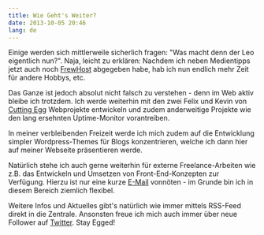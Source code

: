 ```yaml
---
title: Wie Geht's Weiter?
date: 2013-10-05 20:46
lang: de
---
```


Einige werden sich mittlerweile sicherlich fragen: "Was macht denn der Leo eigentlich nun?". Naja, leicht zu erklären: Nachdem ich neben Medientipps jetzt auch noch [FrewHost][1] abgegeben habe, hab ich nun endlich mehr Zeit für andere Hobbys, etc.

Das Ganze ist jedoch absolut nicht falsch zu verstehen - denn im Web aktiv bleibe ich trotzdem. Ich werde weiterhin mit den zwei Felix und Kevin von [Cutting Egg][2] Webprojekte entwickeln und zudem anderweitige Projekte wie den lang ersehnten Uptime-Monitor vorantreiben.

In meiner verbleibenden Freizeit werde ich mich zudem auf die Entwicklung simpler Wordpress-Themes für Blogs konzentrieren, welche ich dann hier auf meiner Webseite präsentieren werde.

Natürlich stehe ich auch gerne weiterhin für externe Freelance-Arbeiten wie z.B. das Entwickeln und Umsetzen von Front-End-Konzepten zur Verfügung. Hierzu ist nur eine kurze [E-Mail][3] vonnöten - im Grunde bin ich in diesem Bereich ziemlich flexibel.

Weitere Infos und Aktuelles gibt's natürlich wie immer mittels RSS-Feed direkt in die Zentrale. Ansonsten freue ich mich auch immer über neue Follower auf [Twitter][4]. Stay Egged!

[1]: https://www.frewhost.net/
[2]: http://cuttingegg.de/
[3]: mailto:mindrun@icloud.com
[4]: https://twitter.com/lmprht
